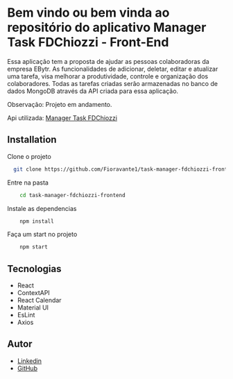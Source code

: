 
# Bem vindo ou bem vinda ao repositório do aplicativo Manager Task FDChiozzi - Front-End

Essa aplicação tem a proposta de ajudar as pessoas colaboradoras da empresa EBytr. As funcionalidades de adicionar, deletar, editar e atualizar uma tarefa, visa melhorar a produtividade, controle e organização dos colaboradores. Todas as tarefas criadas serão armazenadas no banco de dados MongoDB através da API criada para essa aplicação.  

Observação: Projeto em andamento.

 Api utilizada: [Manager Task FDChiozzi](https://manager-tasks-fdchiozzi.herokuapp.com/tasks)
## Installation

Clone o projeto

```bash
  git clone https://github.com/Fioravante1/task-manager-fdchiozzi-frontend.git
```

Entre na pasta

```bash
    cd task-manager-fdchiozzi-frontend
```

Instale as dependencias

```bash
    npm install
```
Faça um start no projeto

```bash
    npm start
```


## Tecnologias

- React
- ContextAPI
- React Calendar
- Material UI
- EsLint
- Axios


## Autor

- [Linkedin](https://www.linkedin.com/in/fioravantechiozzi/)
- [GitHub](https://github.com/Fioravante1)
